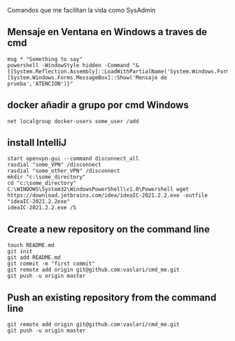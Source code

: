 Comandos que me facilitan la vida como SysAdmin

## Mensaje en Ventana en Windows a traves de cmd
    msg * "Something to say"
    powershell -WindowStyle hidden -Command "& {[System.Reflection.Assembly]::LoadWithPartialName('System.Windows.Forms'); [System.Windows.Forms.MessageBox]::Show('Mensaje de prueba','ATENCION')}"


## docker añadir a grupo por cmd Windows
    net localgroup docker-users some_user /add


## install IntelliJ
    start openvpn-gui --command disconnect_all
    rasdial "some_VPN" /disconnect
    rasdial "some_other_VPN" /disconnect
    mkdir "c:\some_directory"
    cd "c:\some_directory"
    C:\WINDOWS\System32\WindowsPowerShell\v1.0\Powershell wget https://download.jetbrains.com/idea/ideaIC-2021.2.2.exe -outfile "ideaIC-2021.2.2exe"
    ideaIC-2021.2.2.exe /S

## Create a new repository on the command line
    touch README.md
    git init
    git add README.md
    git commit -m "first commit"
    git remote add origin git@github.com:vaslari/cmd_me.git
    git push -u origin master

## Push an existing repository from the command line
    git remote add origin git@github.com:vaslari/cmd_me.git
    git push -u origin master
